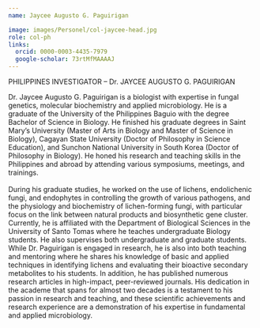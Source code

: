 ```yaml
---
name: Jaycee Augusto G. Paguirigan

image: images/Personel/col-jaycee-head.jpg
role: col-ph
links:
  orcid: 0000-0003-4435-7979
  google-scholar: 73rtMfMAAAAJ
---
```

PHILIPPINES INVESTIGATOR – Dr. JAYCEE AUGUSTO G. PAGUIRIGAN 

Dr. Jaycee Augusto G. Paguirigan is a biologist with expertise in fungal genetics, molecular biochemistry and applied microbiology. 
He is a graduate of the University of the Philippines Baguio with the degree Bachelor of Science in Biology. 
He finished his graduate degrees in Saint Mary’s University (Master of Arts in Biology and Master of Science in Biology), Cagayan State University (Doctor of Philosophy in Science Education), and Sunchon National University in South Korea (Doctor of Philosophy in Biology). 
He honed his research and teaching skills in the Philippines and abroad by attending various symposiums, meetings, and trainings.<br>
<br>
During his graduate studies, he worked on the use of lichens, endolichenic fungi, and endophytes in controlling the growth of various pathogens, and the physiology and biochemistry of lichen-forming fungi, with particular focus on the link between natural products and biosynthetic gene cluster. 
Currently, he is affiliated with the Department of Biological Sciences in the University of Santo Tomas where he teaches undergraduate Biology students. 
He also supervises both undergraduate and graduate students. While Dr. Paguirigan is engaged in research, he is also into both teaching and mentoring where he shares his knowledge of basic and applied techniques in identifying lichens and evaluating their bioactive secondary metabolites to his students.
In addition, he has published numerous research articles in high-impact, peer-reviewed journals. His dedication in the academe that spans for almost two decades is a testament to his passion in research and teaching, and these scientific achievements and research experience are a demonstration of his expertise in fundamental and applied microbiology.
